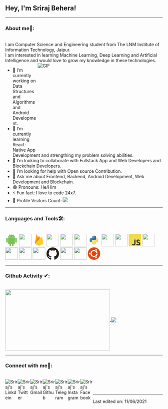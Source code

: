 <!-- ### Hi there 👋 -->

<!--
**SrirajBehera/SrirajBehera** is a ✨ _special_ ✨ repository because its `README.md` (this file) appears on your GitHub profile.

Here are some ideas to get you started:

- 🔭 I’m currently working on ...
- 🌱 I’m currently learning ...
- 👯 I’m looking to collaborate on ...
- 🤔 I’m looking for help with ...
- 💬 Ask me about ...
- 📫 How to reach me: ...
- 😄 Pronouns: ...
- ⚡ Fun fact: ...
-->

## Hey, I'm Sriraj Behera!

---

### About me🧑:
<br/>
I am Computer Science and Engineering student from The LNM Institute of Information Technology, Jaipur.<br/>
I am interested in learning Machine Learning, Deep Learning and Artificial Intelligence and would love to grow my knowledge in these technologies.

<img align="right" alt="GIF" src="https://owaisnoor.info/blog/wp-content/uploads/2019/03/maxresdefault.jpg" width="400" height="280" />

- 🔭 I’m currently working on Data Structures and Algorithms and Android Development.
- 🌱 I’m currently learning React-Native App Development and strengthing my problem solving abilities.
- 👯 I’m looking to collaborate with Fullstack App and Web Developers and Blockchain Developers.
- 🤔 I’m looking for help with Open source Contribution.
- 💬 Ask me about Frontend, Backend, Android Development, Web Development and Blockchain.
- 😄 Pronouns: He/Him
- ⚡ Fun fact: I love to code 24x7.
- 🎢 Profile Visitors Count: ![](https://visitor-badge.glitch.me/badge?page_id=SrirajBehera.SrirajBehera)

---

### Languages and Tools🛠:
<br/>
<code><img height="40" width="40" src="https://raw.githubusercontent.com/github/explore/80688e429a7d4ef2fca1e82350fe8e3517d3494d/topics/android/android.png"></code>
<code><img height="40" width="40" src="https://images.vexels.com/media/users/3/166401/isolated/preview/b82aa7ac3f736dd78570dd3fa3fa9e24-java-programming-language-icon-by-vexels.png"></code>
<code><img height="40" width="40" src="https://raw.githubusercontent.com/github/explore/80688e429a7d4ef2fca1e82350fe8e3517d3494d/topics/firebase/firebase.png"></code>
<code><img height="40" width="40" src="https://cdn0.iconfinder.com/data/icons/logos-brands-in-colors/128/react_color-256.png"></code>
<code><img height="40" width="40" src="https://www.naveedashfaq.me/img/c++.png"></code>
<code><img height="40" width="40" src="https://cdn.iconscout.com/icon/free/png-512/c-programming-569564.png"></code>
<code><img height="40" width="40" src="https://raw.githubusercontent.com/github/explore/80688e429a7d4ef2fca1e82350fe8e3517d3494d/topics/python/python.png"></code>
<code><img height="40" width="40" src="https://www.flaticon.com/svg/static/icons/svg/1216/1216733.svg"></code>
<code><img height="40" width="40" src="https://cdn.iconscout.com/icon/free/png-256/css-131-722685.png"></code>
<code><img height="40" width="40" src="https://raw.githubusercontent.com/github/explore/80688e429a7d4ef2fca1e82350fe8e3517d3494d/topics/javascript/javascript.png"></code>
<code><img height="40" width="40" src="https://cdn2.iconfinder.com/data/icons/nodejs-1/256/nodejs-256.png"></code>
<code><img height="40" width="40" src="https://encrypted-tbn0.gstatic.com/images?q=tbn:ANd9GcRT1PKsfJXnxOqnTRiIZ8VcdJDYBXD-qZnnpw&usqp=CAU"></code>
<code><img height="40" width="40" src="https://cdn.iconscout.com/icon/free/png-512/mongodb-3-1175138.png"></code>
<code><img height="40" width="40" src="https://upload.wikimedia.org/wikipedia/commons/thumb/3/3f/Git_icon.svg/1024px-Git_icon.svg.png"></code>
<code><img height="40" width="40" src="https://raw.githubusercontent.com/github/explore/80688e429a7d4ef2fca1e82350fe8e3517d3494d/topics/github-api/github-api.png"></code>
<code><img height="40" width="40" src="https://docs.soliditylang.org/en/v0.8.5/_images/logo.svg"></code>
<code><img height="40" width="40" src="https://user-images.githubusercontent.com/674621/71187801-14e60a80-2280-11ea-94c9-e56576f76baf.png"></code>
<code><img height="40" width="40" src="https://raw.githubusercontent.com/github/explore/80688e429a7d4ef2fca1e82350fe8e3517d3494d/topics/ubuntu/ubuntu.png"></code>

---

### Github Activity ✔:
<br/>
<!-- <p align="center"> -->
<a href="https://github.com/SrirajBehera">
    <img align="center" width="335px" height="195px" src="https://github-readme-stats.vercel.app/api/top-langs/?username=SrirajBehera&text_color=FFFFFF&bg_color=000000&title_color=94b4a4&langs_count=15&layout=compact&hide_border=true" />
</a>

<a href="https://github.com/SrirajBehera">
    <img align="center" width="400px" src="https://github-readme-stats.vercel.app/api?username=SrirajBehera&show_icons=true&hide_border=true&title_color=94b4a4&amp&icon_color=FFFFFF&amp&text_color=FFFFFF&amp&bg_color=000000&count_private=true&include_all_commits=true"/>
</a>
<!-- <p/> -->

---

### Connect with me🤝:
<br/>
<a href="https://linkedin.com/in/sriraj-behera-730b23201/">
  <img align="left" alt="Sriraj's Linkdein" width="40px" src="https://cdn3.iconfinder.com/data/icons/inficons/512/linkedin.png" />
</a>

<a href="https://twitter.com/SrirajBehera">
  <img align="left" alt="Sriraj's Twitter" width="40px" src="https://cdn2.iconfinder.com/data/icons/metro-uinvert-dock/256/Twitter_NEW.png" />
</a>

<a href="mailto:behera.sriraj2911@gmail.com">
  <img align="left" alt="Sriraj's Gmail" width="40px" src="https://cdn4.iconfinder.com/data/icons/logos-brands-in-colors/48/google-gmail-256.png" />
</a>

<a href="https://github.com/SrirajBehera">
  <img align="left" alt="Sriraj's Github" width="40px" src="https://upload.wikimedia.org/wikipedia/commons/thumb/a/ae/Github-desktop-logo-symbol.svg/1024px-Github-desktop-logo-symbol.svg.png" />
</a>

<a href="https://t.me/SrirajBehera">
  <img align="left" alt="Sriraj's Telegram" width="40px" src="https://upload.wikimedia.org/wikipedia/commons/5/5a/Telegram_2019_simple_logo.svg" />
</a>

<a href="https://www.instagram.com/sriraj_2911/">
  <img align="left" alt="Sriraj's Instagram" width="40px" src="https://upload.wikimedia.org/wikipedia/commons/thumb/a/a5/Instagram_icon.png/600px-Instagram_icon.png" />
</a>

<a href="https://www.facebook.com/sriraj.behera.395/">
  <img align="left" alt="Sriraj's Facebook" width="40px" src="https://facebookbrand.com/wp-content/uploads/2019/04/f_logo_RGB-Hex-Blue_512.png?w=512&h=512" />
</a>

<br/>
<br/>

---

Last edited on: 11/06/2021
